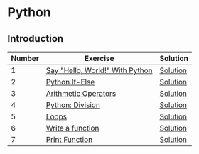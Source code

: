# Python
## Introduction

| Number | Exercise | Solution |
| --- | --- | --- |
| 1 | [Say "Hello, World!" With Python](https://www.hackerrank.com/challenges/py-hello-world) | [Solution](001.py) |
| 2 | [Python If-Else](https://www.hackerrank.com/challenges/py-if-else) | [Solution](002.py) |
| 3 | [Arithmetic Operators](https://www.hackerrank.com/challenges/python-arithmetic-operators) | [Solution](003.py) |
| 4 | [Python: Division](https://www.hackerrank.com/challenges/python-division) | [Solution](004.py) |
| 5 | [Loops](https://www.hackerrank.com/challenges/python-loops) | [Solution](005.py) |
| 6 | [Write a function](https://www.hackerrank.com/challenges/write-a-function) | [Solution](006.py) |
| 7 | [Print Function](https://www.hackerrank.com/challenges/python-print) | [Solution](007.py) |
